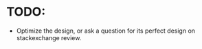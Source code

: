 
# TODO:

- Optimize the design, or ask a question for its perfect design on stackexchange review.


